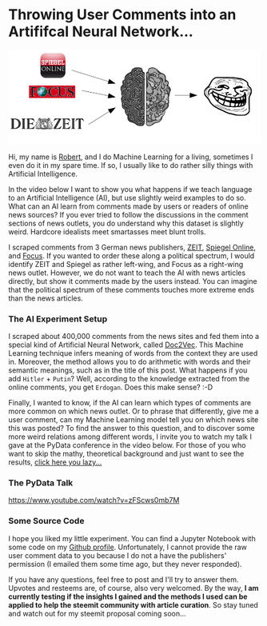 # Throwing User Comments into an Artififcal Neural Network...
![doc2vec](https://raw.githubusercontent.com/SmokinCaterpillar/blog/master/2018_01_30_doc2vec/doc2vec.png)

Hi, my name is [Robert](https://steemit.com/introduceyourself/@smcaterpillar/hello-world-hello-steemit-community-i-m-not-a-big-fan-of-new-year-s-resolutions-but-this-time-i-do-have-one), and I do Machine Learning for a living, sometimes I even do it in my spare time. If so, I usually like to do rather silly things with Artificial Intelligence.

In the video below I want to show you what happens if we teach language to an Artificial Intelligence (AI), but use slightly weird examples to do so. What can an AI learn from comments made by users or readers of online news sources? If you ever tried to follow the discussions in the comment sections of news outlets, you do understand why this dataset is slightly weird. Hardcore idealists meet smartasses meet blunt trolls.

I scraped comments from 3 German news publishers, [ZEIT](http://www.zeit.de/index), [Spiegel Online](http://www.spiegel.de/), and [Focus](https://www.focus.de/). If you wanted to order these along a political spectrum, I would identify ZEIT and Spiegel as rather left-wing, and Focus as a right-wing news outlet. However, we do not want to teach the AI with news articles directly, but show it comments made by the users instead. You can imagine that the political spectrum of these comments touches more extreme ends than the news articles.

### The AI Experiment Setup

I scraped about 400,000 comments from the news sites and fed them into a special kind of Artificial Neural Network, called [Doc2Vec](https://radimrehurek.com/gensim/models/doc2vec.html). This Machine Learning technique infers meaning of words from the context they are used in. Moreover, the method allows you to do arithmetic with words and their semantic meanings, such as in the title of this post. What happens if you add `Hitler` + `Putin`? Well, according to the knowledge extracted from the online comments, you get `Erdogan`. Does this make sense? :-D

 Finally, I wanted to know, if the AI can learn which types of comments are more common on which news outlet. Or to phrase that differently, give me a user comment, can my Machine Learning model tell you on which news site this was posted? To find the answer to this question, and to discover some more weird relations among different words, I invite you to watch my talk I gave at the PyData conference in the video below. For those of you who want to skip the mathy, theoretical background and just want to see the results, [click here you lazy...](https://www.youtube.com/watch?v=zFScws0mb7M&feature=youtu.be&t=16m0s)

### The PyData Talk

https://www.youtube.com/watch?v=zFScws0mb7M


### Some Source Code

 I hope you liked my little experiment. You can find a Jupyter Notebook with some code on my [Github profile](https://github.com/SmokinCaterpillar/doc2vec_user_comments). Unfortunately, I cannot provide the raw user comment data to you because I do not a have the publishers' permission (I emailed them some time ago, but they never responded).

 If you have any questions, feel free to post and I'll try to answer them. Upvotes and resteems are, of course, also very welcomed. By the way, **I am currently testing if the insights I gained and the methods I used can be applied to help the steemit community with article curation**. So stay tuned and watch out for my steemit proposal coming soon...